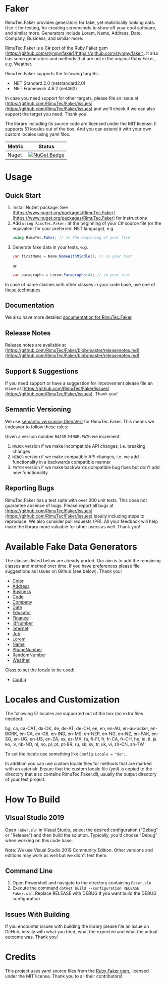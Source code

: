 # Faker
RimuTec.Faker provides generators for fake, yet realistically looking data. Use it for testing, for creating screenshots to show off your cool software, and similar more. Generators include Lorem, Name, Address, Date, Company, Business, and similar more.

RimuTec.Faker is a C# port of the Ruby Faker gem [https://github.com/stympy/faker](https://github.com/stympy/faker). It also has some generators and methods that are not in the original Ruby Faker, e.g. Weather.

RimuTec.Faker supports the following targets:
- .NET Standard 2.0 (netstandard2.0)
- .NET Framework 4.6.2 (net462)

In case you need support for other targets, please file an issue at [https://github.com/RimuTec/Faker/issues](https://github.com/RimuTec/Faker/issues) and we'll check if we can also support the target you need. Thank you!

The library including its source code are licensed under the MIT license. It supports 51 locales out of the box. And you can extend it with your own custom locales using yaml files.

| Metric      | Status      |
| ----- | ----- |
| Nuget       | [![NuGet Badge](https://buildstats.info/nuget/RimuTec.Faker)](https://www.nuget.org/packages/RimuTec.Faker/) |

# Usage

## Quick Start
1. Install NuGet package. See [https://www.nuget.org/packages/RimuTec.Faker](https://www.nuget.org/packages/RimuTec.Faker) for instructions
2. Add `using RimuTec.Faker;` at the beginning of your C# source file (or the equivalent for your preferred .NET language), e.g.
   ```csharp
   using RimuTec.Faker; // at the beginning of your file
   ```
3. Generate fake data in your tests, e.g. 
   ```csharp
   var firstName = Name.NameWithMiddle(); // in your test
   ```
   or 
   ```csharp
   var paragraphs = Lorem.Paragraphs(4); // in your test
   ```

In case of name clashes with other classes in your code base, use one of [these techniques](https://github.com/RimuTec/Faker/wiki/Name-Clashes).

## Documentation
We also have more detailed [documentation for RimuTec.Faker](https://rimutec.github.io/Faker/).

## Release Notes
Release notes are available at [https://github.com/RimuTec/Faker/blob/master/releasenotes.md](https://github.com/RimuTec/Faker/blob/master/releasenotes.md)

## Support & Suggestions
If you need support or have a suggestion for improvement please file an issue at [https://github.com/RimuTec/Faker/issues](https://github.com/RimuTec/Faker/issues). Thank you!

## Semantic Versioning

We use [semantic versioning (SemVer)](https://semver.org/) for RimuTec.Faker. This means we endeavor to follow these rules:

Given a version number `MAJOR.MINOR.PATH` we increment:
1. `MAJOR` version if we make incompatible API changes, i.e. breaking changes
2. `MINOR` version if we make compatible API changes, i.e. we add functionality in a backwards compatible manner
3. `PATCH` version if we make backwards compatible bug fixes but don't add new functionality

## Reporting Bugs
RimuTec.Faker has a test suite with over 300 unit tests. This does not guarantee absence of bugs. Please report all bugs at [https://github.com/RimuTec/Faker/issues](https://github.com/RimuTec/Faker/issues) ideally including steps to reproduce. We also consider pull requests (PR). All your feedback will help make the library more valuable for other users as well. Thank you!

# Available Fake Data Generators
The classes listed below are already ported. Our aim is to add the remaining classes and method over time. If you have preferences please file suggestions as issues on Github (see below). Thank you!

- [Color](https://rimutec.github.io/Faker/Color/index.md)
- [Address](https://github.com/RimuTec/Faker/wiki/Class-Address)
- [Business](https://github.com/RimuTec/Faker/wiki/Class-Business)
- [Code](https://github.com/RimuTec/Faker/wiki/Class-Code)
- [Company](https://github.com/RimuTec/Faker/wiki/Class-Company)
- [Date](https://github.com/RimuTec/Faker/wiki/Class-Date)
- [Educator](https://github.com/RimuTec/Faker/wiki/Class-Educator)
- [Finance](https://github.com/RimuTec/Faker/wiki/Class-Finance)
- [IdNumber](https://github.com/RimuTec/Faker/wiki/Class-IdNumber)
- [Internet](https://github.com/RimuTec/Faker/wiki/Class-Internet)
- [Job](https://github.com/RimuTec/Faker/wiki/Class-Job)
- [Lorem](https://github.com/RimuTec/Faker/wiki/Class-Lorem)
- [Name](https://github.com/RimuTec/Faker/wiki/Class-Name)
- [PhoneNumber](https://github.com/RimuTec/Faker/wiki/Class-PhoneNumber)
- [RandomNumber](https://github.com/RimuTec/Faker/wiki/Class-RandomNumber)
- [Weather](https://github.com/RimuTec/Faker/wiki/Class-Weather)

Class to set the locale to be used:
- [Config](https://github.com/RimuTec/Faker/wiki/Class-Config)

# Locales and Customization
The following 51 locales are supported out of the box (no extra files needed):

bg, ca, ca-CAT, da-DK, de, de-AT, de-CH, ee, en, en-AU, en-au-ocker, en-BORK, en-CA, en-GB, en-IND, en-MS, en-NEP, en-NG, en-NZ, en-PAK, en-SG, en-UG, en-US, en-ZA, es, es-MX, fa, fi-FI, fr, fr-CA, fr-CH, he, id, it, ja, ko, lv, nb-NO, nl, no, pl, pt, pt-BR, ru, sk, sv, tr, uk, vi, zh-CN, zh-TW

To set the locale use something like `Config.Locale = "de";`.

In addition you can use custom locale files for methods that are marked with an asterisk. Ensure that the custom locale file (yml) is copied to the directory that also contains RimuTec.Faker.dll, usually the output directory of your test project.

# How To Build
## Visual Studio 2019
Open `Faker.sln` in Visual Studio, select the desired configuration ("Debug" or "Release") and then build the solution. Typically, you'd choose "Debug" when working on this code base.

Note: We use Visual Studio 2019 Community Edition. Other versions and editions may work as well but we didn't test them.

## Command Line
1. Open Powershell and navigate to the directory containing `Faker.sln`
2. Execute the command `dotnet build --configuration RELEASE Faker.sln`. Replace RELEASE with DEBUG if you want build the DEBUG configuration

## Issues With Building
If you encounter issues with building the library please file an issue on GitHub, ideally with what you tried, what the expected and what the actual outcome was. Thank you!

# Credits
This project uses yaml source files from the [Ruby Faker gem](https://github.com/stympy/faker), licensed under the MIT license. Thank you to all their contributors!
